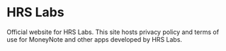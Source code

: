 # HRS Labs

Official website for HRS Labs.
This site hosts privacy policy and terms of use for MoneyNote and other apps developed by HRS Labs.
